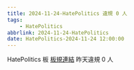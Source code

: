 ```yaml
---
title: 2024-11-24-HatePolitics 違規 0 人
tags:
    - HatePolitics
abbrlink: 2024-11-24-HatePolitics
date: HatePolitics-2024-11-24 12:00:00
---
```

HatePolitics 板 [板規連結](https://www.ptt.cc/bbs/HatePolitics/M.1617115262.A.D60.html)
昨天違規 0 人
